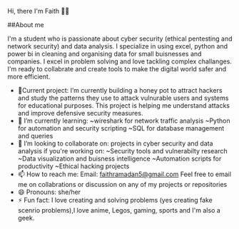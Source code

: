 Hi, there I'm Faith 👋👾

##About me 

I'm a student who is passionate about cyber security (ethical pentesting and network security) and data analysis. I specialize in using excel, python and power bi in cleaning and organising data for small buisnesses and companies. I excel in problem solving and love tackling complex challanges.
I'm ready to collabrate and create tools to make the digital world safer and more efficient.


- 🔭Current project: I’m currently building a honey pot to attract hackers and study the patterns they use to attack vulnurable users and systems for educational purposes. This project is helping me understand attacks and improve defensive security measures.
- 🌱 I’m currently learning:
  ~wireshark for network traffic analysis
  ~Python for automation and security scripting
  ~SQL for database management and queries
- 👯 I’m looking to collaborate on: projects in cyber security and data analysis if you're working on:
  ~Security tools and vulnerabilty research
  ~Data visualization and buisness intelligence
  ~Automation scripts for productivity
  ~Ethical hacking projects
- 📫 How to reach me: Email: faithramadan5@gmail.com
  Feel free to email me on collabrations or discussion on any of my projects or repositories
- 😄 Pronouns: she/her
- ⚡ Fun fact: I love creating and solving problems (yes creating fake scenrio problems),I love anime, Legos, gaming, sports and I'm also a geek. 
